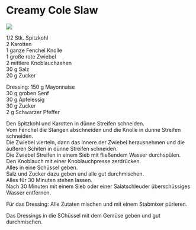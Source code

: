 # Creamy Cole Slaw

![](https://radiatortwo.github.io/rezepte/pics/creamy_coleslaw.jpg)

1/2 Stk. Spitzkohl\
2 Karotten\
1 ganze Fenchel Knolle\
1 große rote Zwiebel\
2 mittlere Knoblauchzehen\
30 g Salz\
20 g Zucker

Dressing:
150 g Mayonnaise\
30 g groben Senf\
30 g Apfelessig\
30 g Zucker\
2 g Schwarzer Pfeffer


Den Spitzkohl und Karotten in dünne Streifen schneiden.\
Vom Fenchel die Stangen abschneiden und die Knolle in dünne Streifen schneiden.\
Die Zwiebel vierteln, dann das Innere der Zwiebel herausnehmen und die äußeren Schiten in dünne Streifen schneiden.\
Die Zwiebel Streifen in einem Sieb mit fließendem Wasser durchspülen.\
Den Knoblauch mit einer Knoblauchpresse zerdrücken.\
Alles in eine Schüssel geben.\
Salz und Zucker dazu geben und alle gut durchmischen.\
Alles für 30 Minuten stehen lassen.\
Nach 30 Minuten mit einem Sieb oder einer Salatschleuder überschüssiges Wasser entfernen.

Für das Dressing:
Alle Zutaten mischen und mit einem Stabmixer pürieren.

Das Dressings in die SChüssel mit dem Gemüse geben und gut durchmischen.